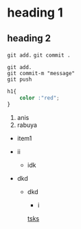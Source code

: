 # heading 1

## heading 2
`git add.`
`git commit .`

```
git add.
git commit-m "message"
git push
```

```css
h1{
    color :"red";
}
```

1. anis
2. rabuya

- item1
 - ii
    - idk
    
- dkd
  - dkd
    - i

    [tsks](https://github.com/shihab-shourav/test-git-new/) 